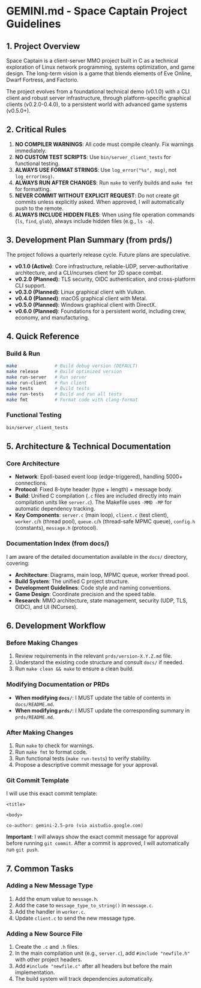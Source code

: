 # GEMINI.md - Space Captain Project Guidelines

## 1. Project Overview

Space Captain is a client-server MMO project built in C as a technical exploration of Linux network programming, systems optimization, and game design. The long-term vision is a game that blends elements of Eve Online, Dwarf Fortress, and Factorio.

The project evolves from a foundational technical demo (v0.1.0) with a CLI client and robust server infrastructure, through platform-specific graphical clients (v0.2.0-0.4.0), to a persistent world with advanced game systems (v0.5.0+).

## 2. Critical Rules
1.  **NO COMPILER WARNINGS**: All code must compile cleanly. Fix warnings immediately.
2.  **NO CUSTOM TEST SCRIPTS**: Use `bin/server_client_tests` for functional testing.
3.  **ALWAYS USE FORMAT STRINGS**: Use `log_error("%s", msg)`, not `log_error(msg)`.
4.  **ALWAYS RUN AFTER CHANGES**: Run `make` to verify builds and `make fmt` for formatting.
5.  **NEVER COMMIT WITHOUT EXPLICIT REQUEST**: Do not create git commits unless explicitly asked. When approved, I will automatically push to the remote.
6.  **ALWAYS INCLUDE HIDDEN FILES**: When using file operation commands (`ls`, `find`, `glob`), always include hidden files (e.g., `ls -a`).

## 3. Development Plan Summary (from prds/)

The project follows a quarterly release cycle. Future plans are speculative.

*   **v0.1.0 (Active)**: Core infrastructure, reliable-UDP, server-authoritative architecture, and a CLI/ncurses client for 2D space combat.
*   **v0.2.0 (Planned)**: TLS security, OIDC authentication, and cross-platform CLI support.
*   **v0.3.0 (Planned)**: Linux graphical client with Vulkan.
*   **v0.4.0 (Planned)**: macOS graphical client with Metal.
*   **v0.5.0 (Planned)**: Windows graphical client with DirectX.
*   **v0.6.0 (Planned)**: Foundations for a persistent world, including crew, economy, and manufacturing.

## 4. Quick Reference

### Build & Run
```bash
make              # Build debug version (DEFAULT)
make release      # Build optimized version
make run-server   # Run server
make run-client   # Run client
make tests        # Build tests
make run-tests    # Build and run all tests
make fmt          # Format code with clang-format
```

### Functional Testing
```bash
bin/server_client_tests
```

## 5. Architecture & Technical Documentation

### Core Architecture
*   **Network**: Epoll-based event loop (edge-triggered), handling 5000+ connections.
*   **Protocol**: Fixed 8-byte header (type + length) + message body.
*   **Build**: Unified C compilation (`.c` files are included directly into main compilation units like `server.c`). The Makefile uses `-MMD -MP` for automatic dependency tracking.
*   **Key Components**: `server.c` (main loop), `client.c` (test client), `worker.c`/`h` (thread pool), `queue.c`/`h` (thread-safe MPMC queue), `config.h` (constants), `message.h` (protocol).

### Documentation Index (from docs/)
I am aware of the detailed documentation available in the `docs/` directory, covering:
*   **Architecture**: Diagrams, main loop, MPMC queue, worker thread pool.
*   **Build System**: The unified C project structure.
*   **Development Guidelines**: Code style and naming conventions.
*   **Game Design**: Coordinate precision and the speed table.
*   **Research**: MMO architecture, state management, security (UDP, TLS, OIDC), and UI (NCurses).

## 6. Development Workflow

### Before Making Changes
1.  Review requirements in the relevant `prds/version-X.Y.Z.md` file.
2.  Understand the existing code structure and consult `docs/` if needed.
3.  Run `make clean && make` to ensure a clean build.

### Modifying Documentation or PRDs
*   **When modifying `docs/`**: I MUST update the table of contents in `docs/README.md`.
*   **When modifying `prds/`**: I MUST update the corresponding summary in `prds/README.md`.

### After Making Changes
1.  Run `make` to check for warnings.
2.  Run `make fmt` to format code.
3.  Run functional tests (`make run-tests`) to verify stability.
4.  Propose a descriptive commit message for your approval.

### Git Commit Template
I will use this exact commit template:
```
<title>

<body>

co-author: gemini-2.5-pro (via aistudio.google.com)
```
**Important**: I will always show the exact commit message for approval before running `git commit`. After a commit is approved, I will automatically run `git push`.

## 7. Common Tasks

### Adding a New Message Type
1.  Add the enum value to `message.h`.
2.  Add the case to `message_type_to_string()` in `message.c`.
3.  Add the handler in `worker.c`.
4.  Update `client.c` to send the new message type.

### Adding a New Source File
1.  Create the `.c` and `.h` files.
2.  In the main compilation unit (e.g., `server.c`), add `#include "newfile.h"` with other project headers.
3.  Add `#include "newfile.c"` after all headers but before the main implementation.
4.  The build system will track dependencies automatically.